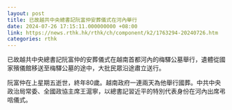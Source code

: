 ```yaml
---
layout: post
title: 已故越共中央總書記阮富仲安葬儀式在河內舉行
date: 2024-07-26 17:15:11.000000000 +08:00
link: https://news.rthk.hk/rthk/ch/component/k2/1763294-20240726.htm
categories: rthk
---
```


已故越共中央總書記阮富仲的安葬儀式在越南首都河內的梅驛公墓舉行，遺體從國家殯儀館移送至梅驛公墓的途中，大批民眾沿途肅立送行。

阮富仲在上星期五逝世，終年80歲。越南政府一連兩天為他舉行國葬。中共中央政治局常委、全國政協主席王滬寧，以總書記習近平的特別代表身份在河內出席弔唁儀式。
